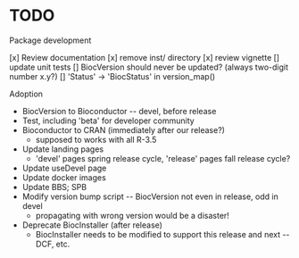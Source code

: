 # TODO

Package development

[x] Review documentation
[x] remove inst/ directory
[x] review vignette
[] update unit tests
[] BiocVersion should never be updated? (always two-digit number x.y?)
[] 'Status' -> 'BiocStatus' in version_map()

Adoption

- BiocVersion to Bioconductor -- devel, before release
- Test, including 'beta' for developer community
- Bioconductor to CRAN (immediately after our release?)
  - supposed to works with all R-3.5
- Update landing pages
  - 'devel' pages spring release cycle, 'release' pages fall release cycle?
- Update useDevel page
- Update docker images
- Update BBS; SPB
- Modify version bump script -- BiocVersion not even in release, odd in devel
  - propagating with wrong version would be a disaster!
- Deprecate BiocInstaller (after release)
  - BiocInstaller needs to be modified to support this release and
    next -- DCF, etc.
